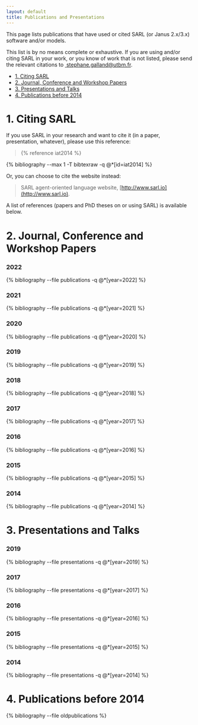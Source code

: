 ```yaml
---
layout: default
title: Publications and Presentations
---
```


This page lists publications that have used or cited SARL (or Janus 2.x/3.x) software and/or models.

This list is by no means complete or exhaustive. If you are using and/or citing SARL in your work, or you know of work that is not listed, please send the relevant citations to [<i class="fa fa-envelope"></i>&nbsp;stephane.galland@utbm.fr](mailto:stephane.galland@utbm.fr).

<ul class="page_outline" id="page_outline">

<li><a href="#1-citing-sarl">1. Citing SARL</a></li>
<li><a href="#2-journal-conference-and-workshop-papers">2. Journal, Conference and Workshop Papers</a></li>
<li><a href="#3-presentations-andtalks">3. Presentations and Talks</a></li>
<li><a href="#4-publications-before-2014">4. Publications before 2014</a></li>
</ul>

# 1. Citing SARL

If you use SARL in your research and want to cite it (in a paper, presentation, whatever), please use this reference:

> {% reference iat2014 %}


{% bibliography --max 1 -T bibtexraw -q @*[id=iat2014] %}

Or, you can choose to cite the website instead:

> SARL agent-oriented language website, [http://www.sarl.io](http://www.sarl.io).

A list of references (papers and PhD theses on or using SARL) is available below.

# 2. Journal, Conference and Workshop Papers

### 2022
{% bibliography --file publications -q @*[year=2022] %}

### 2021
{% bibliography --file publications -q @*[year=2021] %}

### 2020
{% bibliography --file publications -q @*[year=2020] %}

### 2019
{% bibliography --file publications -q @*[year=2019] %}

### 2018
{% bibliography --file publications -q @*[year=2018] %}

### 2017
{% bibliography --file publications -q @*[year=2017] %}

### 2016
{% bibliography --file publications -q @*[year=2016] %}

### 2015
{% bibliography --file publications -q @*[year=2015] %}

### 2014
{% bibliography --file publications -q @*[year=2014] %}

# 3. Presentations and Talks

### 2019
{% bibliography --file presentations -q @*[year=2019] %}

### 2017
{% bibliography --file presentations -q @*[year=2017] %}

### 2016
{% bibliography --file presentations -q @*[year=2016] %}

### 2015
{% bibliography --file presentations -q @*[year=2015] %}

### 2014
{% bibliography --file presentations -q @*[year=2014] %}

# 4. Publications before 2014
{% bibliography --file oldpublications %}


